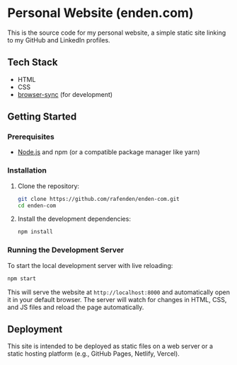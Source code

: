 # Personal Website (enden.com)

This is the source code for my personal website, a simple static site linking to my GitHub and LinkedIn profiles.

## Tech Stack

*   HTML
*   CSS
*   [browser-sync](https://browsersync.io/) (for development)

## Getting Started

### Prerequisites

*   [Node.js](https://nodejs.org/) and npm (or a compatible package manager like yarn)

### Installation

1.  Clone the repository:
    ```bash
    git clone https://github.com/rafenden/enden-com.git
    cd enden-com
    ```
2.  Install the development dependencies:
    ```bash
    npm install
    ```

### Running the Development Server

To start the local development server with live reloading:

```bash
npm start
```

This will serve the website at `http://localhost:8000` and automatically open it in your default browser. The server will watch for changes in HTML, CSS, and JS files and reload the page automatically.

## Deployment

This site is intended to be deployed as static files on a web server or a static hosting platform (e.g., GitHub Pages, Netlify, Vercel).
